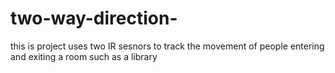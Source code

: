# two-way-direction-
this is project uses two IR sesnors to track the movement of people entering and exiting a room such as a library 
